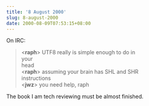 ```yaml
---
title: '8 August 2000'
slug: 8-august-2000
date: 2000-08-09T07:53:15+08:00
---
```


On IRC:

> \<**raph**\> UTF8 really is simple enough to do in\
> your\
> head\
> \<**raph**\> assuming your brain has SHL and SHR\
> instructions\
> \<**jwz**\> you need help, raph

The book I am tech reviewing must be almost finished.
